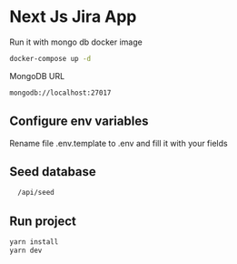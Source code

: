 # Next Js Jira App

Run it with mongo db docker image

```bash
docker-compose up -d
```

MongoDB URL

```bash
mongodb://localhost:27017
```

## Configure env variables

Rename file .env.template to .env and fill it with your fields

## Seed database

```bash
  /api/seed
```

## Run project

```bash
yarn install
yarn dev
```
